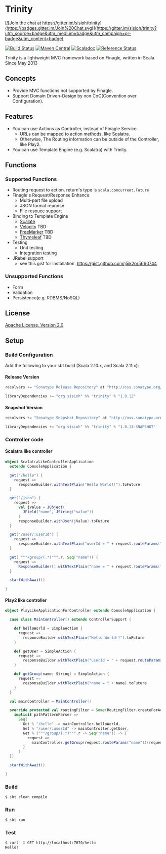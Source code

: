 # Trinity

[![Join the chat at https://gitter.im/sisioh/trinity](https://badges.gitter.im/Join%20Chat.svg)](https://gitter.im/sisioh/trinity?utm_source=badge&utm_medium=badge&utm_campaign=pr-badge&utm_content=badge)

[![Build Status](https://travis-ci.org/sisioh/trinity.png?branch=develop)](https://travis-ci.org/sisioh/trinity)
[![Maven Central](https://maven-badges.herokuapp.com/maven-central/org.sisioh/trinity_2.11/badge.svg)](https://maven-badges.herokuapp.com/maven-central/org.sisioh/trinity_2.11)
[![Scaladoc](http://javadoc-badge.appspot.com/org.sisioh/trinity.svg?label=scaladoc)](http://javadoc-badge.appspot.com/org.sisioh/trinity_2.11)
[![Reference Status](https://www.versioneye.com/java/org.sisioh:trinity_2.11/reference_badge.svg?style=flat)](https://www.versioneye.com/java/org.sisioh:trinity_2.11/references)

Trinity is a lightweight MVC framework based on Finagle, written in Scala.  
Since May 2013

## Concepts
- Provide MVC functions not supported by Finagle.
- Support Domain Driven-Design by non CoC(Convention over Configuration).

## Features
- You can use Actions as Controller, instead of Finagle Service.
  - URLs can be mapped to action methods, like Scalatra.
  - Otherwise, The Routing information can be outside of the Controller, like Play2.
- You can use Template Engine (e.g. Scalatra) with Trinity.

## Functions
### Supported Functions
- Routing request to action. return's type is `scala.concurrent.Future`
- Finagle's Request/Response Enhance
  - Multi-part file upload
  - JSON format reponse
  - File resouce support
- Binding to Template Engine
  - [Scalate](http://scalate.fusesource.org/)
  - [Velocity](http://velocity.apache.org/) TBD
  - [FreeMarker](http://freemarker.org/) TBD
  - [Thymeleaf](http://www.thymeleaf.org/) TBD
- Testing
  - Unit testing
  - Integration testing
- JRebel support
  - see this gist for installation. https://gist.github.com/j5ik2o/5660744

### Unsupported Functions
- Form
- Validation 
- Persistence(e.g. RDBMS/NoSQL)

## License
[Apache License, Version 2.0](http://www.apache.org/licenses/LICENSE-2.0.html)

## Setup

### Build Configuration

Add the following to your sbt build (Scala 2.10.x, and Scala 2.11.x):

#### Release Version

```scala
resolvers += "Sonatype Release Repository" at "http://oss.sonatype.org/content/repositories/releases/"

libraryDependencies += "org.sisioh" %% "trinity" % "1.0.12"
```

#### Snapshot Version

```scala
resolvers += "Sonatype Snapshot Repository" at "http://oss.sonatype.org/content/repositories/snapshots/"

libraryDependencies += "org.sisioh" %% "trinity" % "1.0.13-SNAPSHOT"
```
  
### Controller code

#### Scalatra like controller

```scala
object ScalatraLikeControllerApplication
  extends ConsoleApplication {

  get("/hello") {
    request =>
      responseBuilder.withTextPlain("Hello World!!").toFuture
  }

  get("/json") {
    request =>
      val jValue = JObject(
        JField("name", JString("value"))
      )
      responseBuilder.withJson(jValue).toFuture
  }

  get("/user/:userId") {
    request =>
      responseBuilder.withTextPlain("userId = " + request.routeParams("userId")).toFuture
  }

  get( """/group/(.*)""".r, Seq("name")) {
    request =>
      ResponseBuilder().withTextPlain("name = " + request.routeParams("name")).toFuture
  }

  startWithAwait()

}
```

#### Play2 like controller

```scala
object PlayLikeApplicationForController extends ConsoleApplication {

  case class MainController() extends ControllerSupport {

    def helloWorld = SimpleAction {
      request =>
        responseBuilder.withTextPlain("Hello World!!").toFuture
    }

    def getUser = SimpleAction {
      request =>
        responseBuilder.withTextPlain("userId = " + request.routeParams("userId")).toFuture
    }

    def getGroup(name: String) = SimpleAction {
      request =>
        responseBuilder.withTextPlain("name = " + name).toFuture
    }
  }

  val mainController = MainController()

  override protected val routingFilter = Some(RoutingFilter.createForActions {
    implicit pathPatternParser =>
      Seq(
        Get % "/hello" -> mainController.helloWorld,
        Get % "/user/:userId" -> mainController.getUser,
        Get % ("""/group/(.*)""".r -> Seq("name")) -> {
          request =>
            mainController.getGroup(request.routeParams("name"))(request)
        }
      )
  })

  startWithAwait()

}
```

### Build 

```sh
$ sbt clean compile
```

### Run

```sh
$ sbt run
```

### Test

```sh
$ curl -X GET http://localhost:7070/hello
Hello!
```

